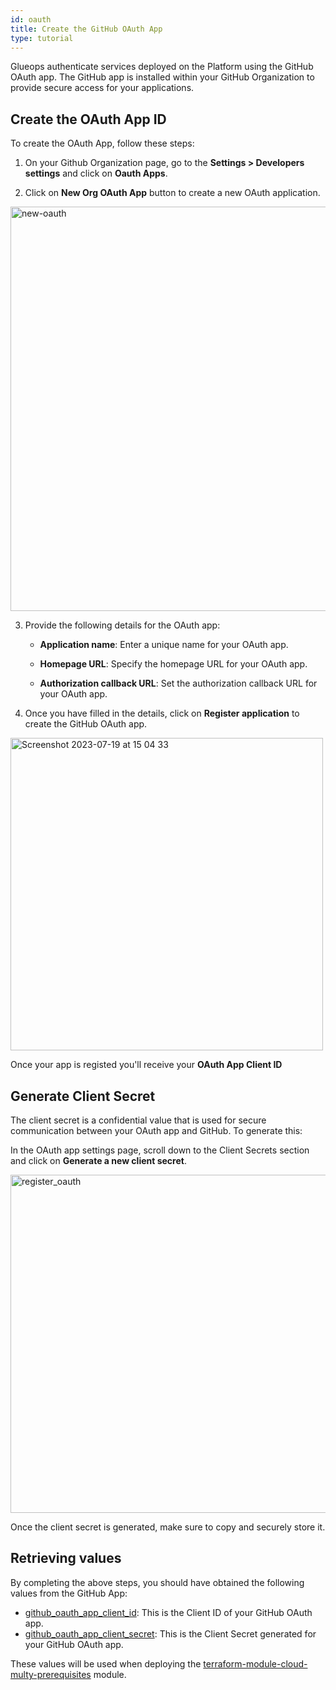 ```yaml
---
id: oauth
title: Create the GitHub OAuth App
type: tutorial
---
```


Glueops authenticate services deployed on the Platform using the GitHub OAuth app. The GitHub app is installed within your GitHub Organization to provide secure access for your applications.

## Create the OAuth App ID

To create the OAuth App, follow these steps:

1. On your Github Organization page, go to the **Settings > Developers settings** and click on **Oauth Apps**.

2. Click on **New Org OAuth App** button to create a new OAuth application.

<img width="647" alt="new-oauth" src="https://github.com/GlueOps/glueops-dev/assets/39309699/3e18c227-61ef-48f7-a592-08818e3407f3"/>

3. Provide the following details for the OAuth app:

   - **Application name**: Enter a unique name for your OAuth app.
   
   - **Homepage URL**: Specify the homepage URL for your OAuth app.

   - **Authorization callback URL**: Set the authorization callback URL for your OAuth app.

4. Once you have filled in the details, click on **Register application** to create the GitHub OAuth app.

<img width="500" alt="Screenshot 2023-07-19 at 15 04 33" src="https://github.com/GlueOps/glueops-dev/assets/39309699/a1053a22-7271-450a-8387-d1dc906cfc3f"/>

Once your app is registed you'll receive your **OAuth App Client ID**

## Generate Client Secret

The client secret is a confidential value that is used for secure communication between your OAuth app and GitHub. To generate this:

In the OAuth app settings page, scroll down to the Client Secrets section and click on **Generate a new client secret**.

<img width="541" alt="register_oauth" src="https://github.com/GlueOps/glueops-dev/assets/39309699/7dde0f95-7f28-4259-8d61-a4f77c693730"/>

Once the client secret is generated, make sure to copy and securely store it.

## Retrieving values

By completing the above steps, you should have obtained the following values from the GitHub App:

- [github_oauth_app_client_id](#create-the-oauth-app-id): This is the Client ID of your GitHub OAuth app.
- [github_oauth_app_client_secret](#generate-client-secret): This is the Client Secret generated for your GitHub OAuth app.

These values will be used when deploying the [terraform-module-cloud-multy-prerequisites](https://github.com/GlueOps/terraform-module-cloud-multy-prerequisites) module.

